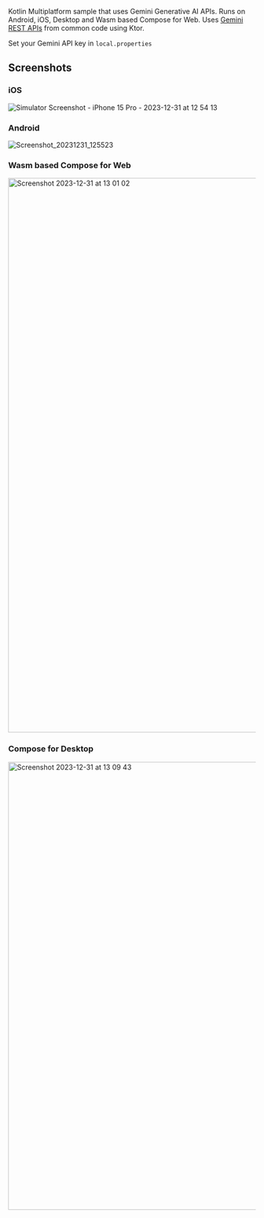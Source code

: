 Kotlin Multiplatform sample that uses Gemini Generative AI APIs.  Runs on Android, iOS, Desktop and Wasm based Compose for Web.
Uses [Gemini REST APIs](https://ai.google.dev/tutorials/rest_quickstart) from common code using Ktor.

Set your Gemini API key in `local.properties`

## Screenshots

### iOS

![Simulator Screenshot - iPhone 15 Pro - 2023-12-31 at 12 54 13](https://github.com/joreilly/GeminiKMP/assets/6302/2fee2bf5-06e6-4864-9154-8f2982ef7929)

### Android
![Screenshot_20231231_125523](https://github.com/joreilly/GeminiKMP/assets/6302/55fd802a-720a-4dae-b9d5-b5915727daca)


### Wasm based Compose for Web

<img width="1129" alt="Screenshot 2023-12-31 at 13 01 02" src="https://github.com/joreilly/GeminiKMP/assets/6302/f128bf8f-499b-40e9-a4bd-0674aa0f9240">

### Compose for Desktop

<img width="912" alt="Screenshot 2023-12-31 at 13 09 43" src="https://github.com/joreilly/GeminiKMP/assets/6302/45004caa-09f5-4bb9-a1e8-2ba72e89273c">
